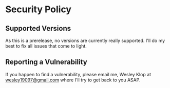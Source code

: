 # Security Policy

## Supported Versions
As this is a prerelease, no versions are currently really supported. I'll do my best to fix all issues that come to light.

## Reporting a Vulnerability

If you happen to find a vulnerability, please email me, Wesley Klop at wesley19097@gmail.com where I'll try to get back to you ASAP.
